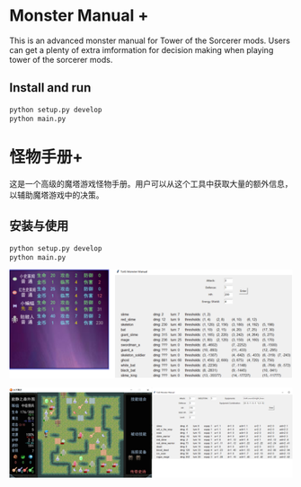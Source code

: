 # Monster Manual +

This is an advanced monster manual for Tower of the Sorcerer mods. Users can get a plenty of extra imformation for decision making when playing tower of the sorcerer mods.

## Install and run

```
python setup.py develop
python main.py
```

# 怪物手册+

这是一个高级的魔塔游戏怪物手册。用户可以从这个工具中获取大量的额外信息，以辅助魔塔游戏中的决策。

## 安装与使用

```
python setup.py develop
python main.py
```

![](./resources/readme_1.png)

![](./resources/readme_2.png)
